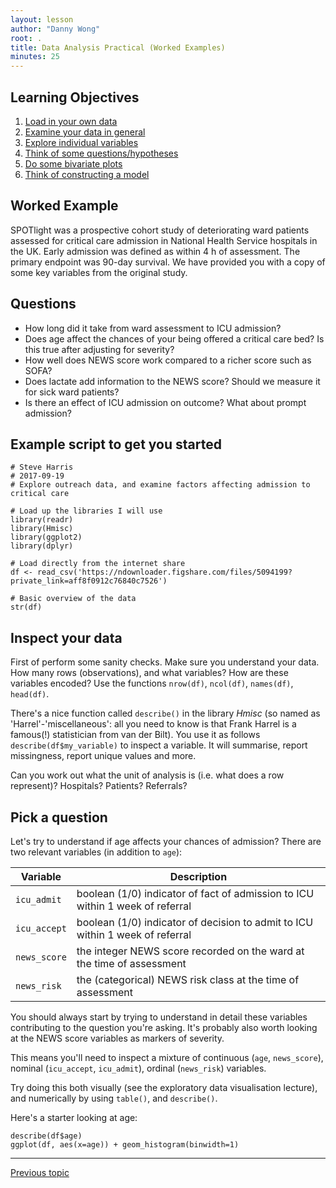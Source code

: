 ```yaml
---
layout: lesson
author: "Danny Wong"
root: .
title: Data Analysis Practical (Worked Examples)
minutes: 25
---
```


<!-- rename file with the lesson name replacing template -->

## Learning Objectives

1. [Load in your own data](#load)
2. [Examine your data in general](#examine)
3. [Explore individual variables](#exploration)
4. [Think of some questions/hypotheses](#hypotheses)
5. [Do some bivariate plots](#bivariate)
6. [Think of constructing a model](#model)

## Worked Example

SPOTlight was a prospective cohort study of deteriorating ward patients assessed for critical care admission in National Health Service hospitals in the UK. Early admission was defined as within 4 h of assessment. The primary endpoint was 90-day survival. We have provided you with a copy of some key variables from the original study.

## Questions

- How long did it take from ward assessment to ICU admission?
- Does age affect the chances of your being offered a critical care bed? Is this true after adjusting for severity?
- How well does NEWS score work compared to a richer score such as SOFA?
- Does lactate add information to the NEWS score? Should we measure it for sick ward patients?
- Is there an effect of ICU admission on outcome? What about prompt admission?

## Example script to get you started

~~~
# Steve Harris
# 2017-09-19
# Explore outreach data, and examine factors affecting admission to critical care

# Load up the libraries I will use
library(readr)
library(Hmisc)
library(ggplot2)
library(dplyr)

# Load directly from the internet share
df <- read_csv('https://ndownloader.figshare.com/files/5094199?private_link=aff8f0912c76840c7526')

# Basic overview of the data
str(df)
~~~

## Inspect your data

First of perform some sanity checks. Make sure you understand your data. How many rows (observations), and what variables? How are these variables encoded? Use the functions `nrow(df)`, `ncol(df)`, `names(df)`, `head(df)`.

There's a nice function called `describe()` in the library *Hmisc* (so named as 'Harrel'-'miscellaneous': all you need to know is that Frank Harrel is a famous(!) statistician from van der Bilt). You use it as follows `describe(df$my_variable)` to inspect a variable. It will summarise, report missingness, report unique values and more.

Can you work out what the unit of analysis is (i.e. what does a row represent)? Hospitals? Patients? Referrals?

## Pick a question

Let's try to understand if age affects your chances of admission? There are two relevant variables (in addition to `age`):

|   Variable   |                                  Description                                  |
|--------------|-------------------------------------------------------------------------------|
| `icu_admit`  | boolean (1/0) indicator of fact of admission to ICU within 1 week of referral |
| `icu_accept` | boolean (1/0) indicator of decision to admit to ICU within 1 week of referral |
| `news_score` | the integer NEWS score recorded on the ward at the time of assessment         |
| `news_risk`  | the (categorical) NEWS risk class at the time of assessment                   |

You should always start by trying to understand in detail these variables contributing to the question you're asking. It's probably also worth looking at the NEWS score variables as markers of severity.

This means you'll need to inspect a mixture of continuous (`age`, `news_score`), nominal (`icu_accept`, `icu_admit`), ordinal (`news_risk`) variables.

Try doing this both visually (see the exploratory data visualisation lecture), and numerically by using `table()`, and `describe()`.

Here's a starter looking at age:

~~~
describe(df$age)
ggplot(df, aes(x=age)) + geom_histogram(binwidth=1)
~~~

---

[Previous topic](08-lesson-08-data-analysis-worksheet.html)
